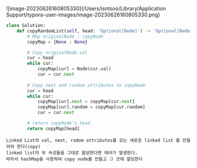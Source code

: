![image-20230626160805330](/Users/isntsoo/Library/Application Support/typora-user-images/image-20230626160805330.png)

~~~python
class Solution:
    def copyRandomList(self, head: 'Optional[Node]') -> 'Optional[Node]':
        # Map originalNode : copyNode
        copyMap = {None : None}

        # Copy originalNode.val
        cur = head
        while cur:
            copyMap[cur] = Node(cur.val)
            cur = cur.next
        
        # Copy next and random attributes to copyNode
        cur = head
        while cur:
            copyMap[cur].next = copyMap[cur.next]
            copyMap[cur].random = copyMap[cur.random]
            cur = cur.next

        # return copyNode's head
        return copyMap[head]
~~~



~~~asciiarmor
Linked List의 val, next, radom attributes를 갖는 새로운 linked list 를 만들어야 한다(copy)
linked list의 위 속성들을 그대로 할당한다면 에러가 발생한다.
따라서 hashMap을 사용하여 copy node를 만들고 그 곳에 할당한다

~~~

